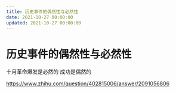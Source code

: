 ```yaml
---
title: 历史事件的偶然性与必然性
date: 2021-10-27 00:00:00
updated: 2021-10-27 00:00:00
---
```


# 历史事件的偶然性与必然性

十月革命爆发是必然的 成功是偶然的

https://www.zhihu.com/question/402815006/answer/2091056806
